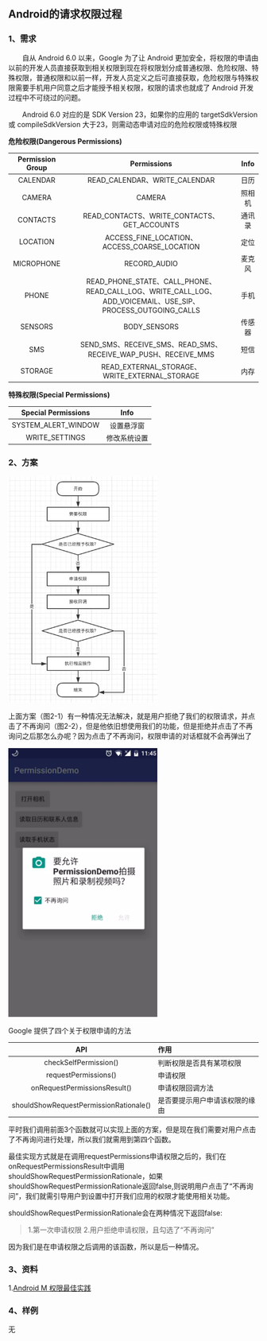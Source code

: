 ## Android的请求权限过程 ##

### 1、需求 ###

&emsp;&emsp;自从 Android 6.0 以来，Google 为了让 Android 更加安全，将权限的申请由以前的开发人员直接获取到相关权限到现在将权限划分成普通权限、危险权限、特殊权限，普通权限和以前一样，开发人员定义之后可直接获取，危险权限与特殊权限需要手机用户同意之后才能授予相关权限，权限的请求也就成了 Android 开发过程中不可绕过的问题。

&emsp;&emsp;Android 6.0 对应的是 SDK Version 23，如果你的应用的 targetSdkVersion 或 compileSdkVersion 大于23，则需动态申请对应的危险权限或特殊权限

**危险权限(Dangerous Permissions)**

|Permission Group|Permissions|Info|
|:----:|:----:|:----:|
|CALENDAR|READ_CALENDAR、WRITE_CALENDAR|日历|
|CAMERA|CAMERA|照相机|
|CONTACTS|READ_CONTACTS、WRITE_CONTACTS、GET_ACCOUNTS|通讯录|
|LOCATION|ACCESS_FINE_LOCATION、ACCESS_COARSE_LOCATION|定位|
|MICROPHONE|RECORD_AUDIO|麦克风|
|PHONE|READ_PHONE_STATE、CALL_PHONE、READ_CALL_LOG、WRITE_CALL_LOG、ADD_VOICEMAIL、USE_SIP、PROCESS_OUTGOING_CALLS|手机|
|SENSORS|BODY_SENSORS|传感器|
|SMS|SEND_SMS、RECEIVE_SMS、READ_SMS、RECEIVE_WAP_PUSH、RECEIVE_MMS|短信|
|STORAGE|READ_EXTERNAL_STORAGE、WRITE_EXTERNAL_STORAGE|内存|

**特殊权限(Special Permissions)**

|Special Permissions|Info|
|:--:|:--:|
|SYSTEM_ALERT_WINDOW|设置悬浮窗|
|WRITE_SETTINGS|修改系统设置|

### 2、方案 ###

<img src="./request_permission_2_1.png" alt="2-1" width="300px"/>

上面方案（图2-1）有一种情况无法解决，就是用户拒绝了我们的权限请求，并点击了不再询问（图2-2），但是他依旧想使用我们的功能，但是拒绝并点击了不再询问之后那怎么办呢？因为点击了不再询问，权限申请的对话框就不会再弹出了

<img src="./request_permission_2_2.png" alt="2-2" width="300px"/>

Google 提供了四个关于权限申请的方法

|API|作用|
|:----:|:----|
|checkSelfPermission()|判断权限是否具有某项权限|
|requestPermissions()|申请权限|
|onRequestPermissionsResult()|申请权限回调方法|
|shouldShowRequestPermissionRationale()|是否要提示用户申请该权限的缘由|

平时我们调用前面3个函数就可以实现上面的方案，但是现在我们需要对用户点击了不再询问进行处理，所以我们就需用到第四个函数。

最佳实现方式就是在调用requestPermissions申请权限之后的，我们在onRequestPermissionsResult中调用shouldShowRequestPermissionRationale，如果shouldShowRequestPermissionRationale返回false,则说明用户点击了“不再询问”，我们就需引导用户到设置中打开我们应用的权限才能使用相关功能。

shouldShowRequestPermissionRationale会在两种情况下返回false:
> 1.第一次申请权限
> 2.用户拒绝申请权限，且勾选了“不再询问”

因为我们是在申请权限之后调用的该函数，所以是后一种情况。

### 3、资料 ###

1.<a href="https://juejin.im/entry/58253dfaa22b9d00670c8210#normal_permission_table">Android M 权限最佳实践</a>

### 4、样例 ###

无